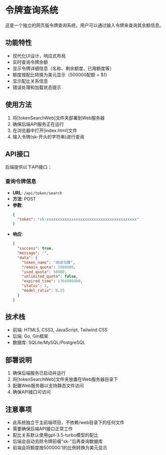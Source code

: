 # 令牌查询系统

这是一个独立的网页版令牌查询系统，用户可以通过输入令牌来查询其余额信息。

## 功能特性

- 现代化UI设计，响应式布局
- 实时查询令牌余额
- 显示令牌详细信息（名称、剩余额度、已用额度等）
- 额度按配比转换为美元显示（500000配额 = $1）
- 显示配比关系信息
- 错误处理和加载状态提示

## 使用方法

1. 将[tokenSearchWeb]文件夹部署到Web服务器
2. 确保后端API服务正在运行
3. 在浏览器中打开[index.html]文件
4. 输入令牌(sk-开头的字符串)进行查询

## API接口

后端提供以下API接口：

### 查询令牌信息
- **URL**: `/api/token/search`
- **方法**: POST
- **参数**: 
  ```json
  {
    "token": "sk-xxxxxxxxxxxxxxxxxxxxxxxxxxxxxxxxxxxxxxxx"
  }
  ```
- **响应**:
  ```json
  {
    "success": true,
    "message": "",
    "data": {
      "token_name": "测试令牌",
      "remain_quota": 1000000,
      "used_quota": 50000,
      "unlimited_quota": false,
      "expired_time": 1769990400,
      "status": 1,
      "model_ratio": 0.25
    }
  }
  ```

## 技术栈

- 前端: HTML5, CSS3, JavaScript, Tailwind CSS
- 后端: Go, Gin框架
- 数据库: SQLite/MySQL/PostgreSQL

## 部署说明

1. 确保后端服务已启动并运行
2. 将[tokenSearchWeb]文件夹放置在Web服务器目录下
3. 配置Web服务器以支持静态文件访问
4. 确保API接口可访问

## 注意事项

- 此系统独立于主前端项目，不依赖/web目录下的任何文件
- 需要确保后端API接口正常工作
- 配比关系默认使用gpt-3.5-turbo模型的配比
- 后端会自动去除令牌前缀"sk-"后再查询数据库
- 前端会将额度按500000:1的比例转换为美元显示